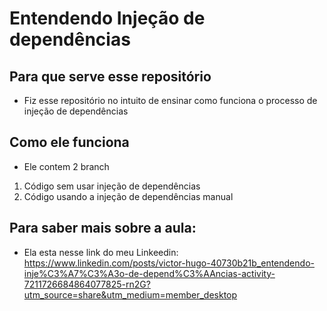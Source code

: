 # Entendendo Injeção de dependências 


## Para que serve esse repositório 
- Fiz esse repositório no intuito de ensinar como funciona o processo de injeção de dependências

## Como ele funciona 
- Ele contem 2 branch 
1. Código sem usar injeção de dependências 
2. Código usando a injeção de dependências manual



## Para saber mais sobre a aula: 
- Ela esta nesse link do meu Linkeedin: 
https://www.linkedin.com/posts/victor-hugo-40730b21b_entendendo-inje%C3%A7%C3%A3o-de-depend%C3%AAncias-activity-7211726684864077825-rn2G?utm_source=share&utm_medium=member_desktop
